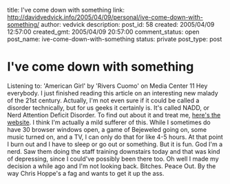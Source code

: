 title: I've come down with something
link: http://davidvedvick.info/2005/04/09/personal/ive-come-down-with-something/
author: vedvick
description: 
post_id: 58
created: 2005/04/09 12:57:00
created_gmt: 2005/04/09 20:57:00
comment_status: open
post_name: ive-come-down-with-something
status: private
post_type: post

# I've come down with something

Listening to: 'American Girl' by 'Rivers Cuomo' on Media Center 11 Hey everybody. I just finished reading this article on an interesting new malady of the 21st century. Actually, I'm not even sure if it could be called a disorder technically, but for us geeks it certainly is. It's called NADD, or Nerd Attention Deficit Disorder. To find out about it and treat me, [here's the website](http://www.randsinrepose.com/archives/2003/07/10/nadd.html). I think I'm actually a mild sufferer of this. While I sometimes do have 30 browser windows open, a game of Bejeweled going on, some music turned on, and a TV, I can only do that for like 4-5 hours. At that point I burn out and I have to sleep or go out or something. But it is fun. God I'm a nerd. Saw them doing the staff training downstairs today and that was kind of depressing, since I could've possibly been there too. Oh well I made my decision a while ago and I'm not looking back. Bitches. Peace Out. By the way Chris Hoppe's a fag and wants to get it up the ass.